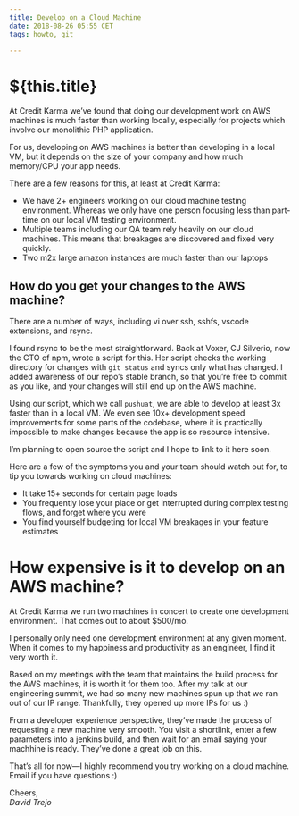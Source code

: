 ```yaml
---
title: Develop on a Cloud Machine
date: 2018-08-26 05:55 CET
tags: howto, git

---
```

# ${this.title}

At Credit Karma we’ve found that doing our development work on AWS machines is much faster than working locally, especially for projects which involve our monolithic PHP application.

For us, developing on AWS machines is better than developing in a local VM, but it depends on the size of your company and how much memory/CPU your app needs.

There are a few reasons for this, at least at Credit Karma:

- We have 2+ engineers working on our cloud machine testing environment. Whereas we only have one person focusing less than part-time on our local VM testing environment.
- Multiple teams including our QA team rely heavily on our cloud machines. This means that breakages are discovered and fixed very quickly.
- Two m2x large amazon instances are much faster than our laptops

## How do you get your changes to the AWS machine?

There are a number of ways, including vi over ssh, sshfs, vscode extensions, and rsync.

I found rsync to be the most straightforward. Back at Voxer, CJ Silverio, now the CTO of npm, wrote a script for this. Her script checks the working directory for changes with `git status` and syncs only what has changed. I added awareness of our repo’s stable branch, so that you’re free to commit as you like, and your changes will still  end up on the AWS machine.

Using our script, which we call `pushuat`, we are able to develop at least 3x faster than in a local VM. We even see 10x+ development speed improvements for some parts of the codebase, where it is practically impossible to make changes because the app is so resource intensive.

I’m planning to open source the script and I hope to link to it here soon.

Here are a few of the symptoms you and your team should watch out for, to tip you towards working on cloud machines:

- It take 15+ seconds for certain page loads
- You frequently lose your place or get interrupted during complex testing flows, and forget where you were
- You find yourself budgeting for local VM breakages in your feature estimates

# How expensive is it to develop on an AWS machine?
At Credit Karma we run two machines in concert to create one development environment. That comes out to about $500/mo. 

I personally only need one development environment at any given moment. When it comes to my happiness and productivity as an engineer, I find it very worth it.

Based on my meetings with the team that maintains the build process for the AWS machines, it is worth it for them too. After my talk at our engineering summit, we had so many new machines spun up that we ran out of our IP range. Thankfully, they opened up more IPs for us :)

From a developer experience perspective, they’ve made the process of requesting a new machine very smooth. You visit a shortlink, enter a few parameters into a jenkins build, and then wait for an email saying your machhine is ready. They’ve done a great job on this.

That’s all for now—I highly recommend you try working on a cloud machine. Email if you have questions :)

Cheers,  
_David Trejo_  
<Email/>
